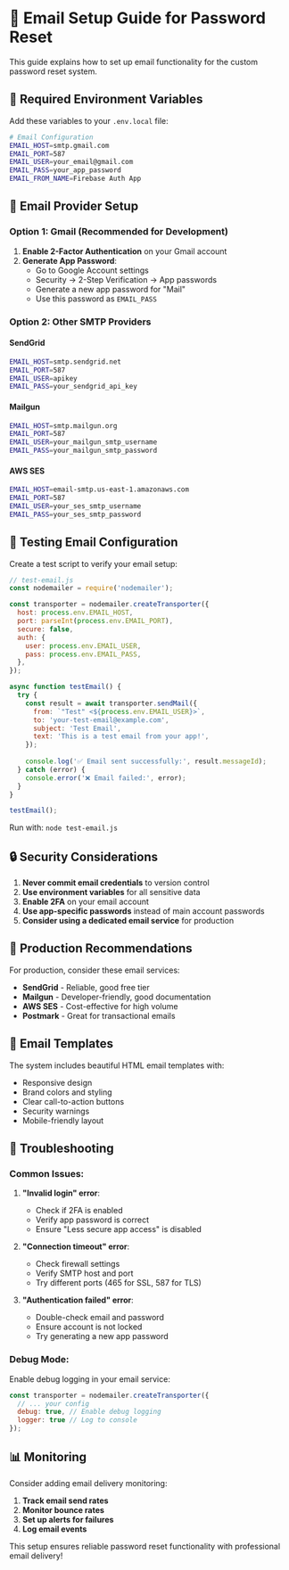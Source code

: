 # 📧 Email Setup Guide for Password Reset

This guide explains how to set up email functionality for the custom password reset system.

## 🔧 Required Environment Variables

Add these variables to your `.env.local` file:

```bash
# Email Configuration
EMAIL_HOST=smtp.gmail.com
EMAIL_PORT=587
EMAIL_USER=your_email@gmail.com
EMAIL_PASS=your_app_password
EMAIL_FROM_NAME=Firebase Auth App
```

## 📮 Email Provider Setup

### Option 1: Gmail (Recommended for Development)

1. **Enable 2-Factor Authentication** on your Gmail account
2. **Generate App Password**:
   - Go to Google Account settings
   - Security → 2-Step Verification → App passwords
   - Generate a new app password for "Mail"
   - Use this password as `EMAIL_PASS`

### Option 2: Other SMTP Providers

#### SendGrid
```bash
EMAIL_HOST=smtp.sendgrid.net
EMAIL_PORT=587
EMAIL_USER=apikey
EMAIL_PASS=your_sendgrid_api_key
```

#### Mailgun
```bash
EMAIL_HOST=smtp.mailgun.org
EMAIL_PORT=587
EMAIL_USER=your_mailgun_smtp_username
EMAIL_PASS=your_mailgun_smtp_password
```

#### AWS SES
```bash
EMAIL_HOST=email-smtp.us-east-1.amazonaws.com
EMAIL_PORT=587
EMAIL_USER=your_ses_smtp_username
EMAIL_PASS=your_ses_smtp_password
```

## 🧪 Testing Email Configuration

Create a test script to verify your email setup:

```javascript
// test-email.js
const nodemailer = require('nodemailer');

const transporter = nodemailer.createTransporter({
  host: process.env.EMAIL_HOST,
  port: parseInt(process.env.EMAIL_PORT),
  secure: false,
  auth: {
    user: process.env.EMAIL_USER,
    pass: process.env.EMAIL_PASS,
  },
});

async function testEmail() {
  try {
    const result = await transporter.sendMail({
      from: `"Test" <${process.env.EMAIL_USER}>`,
      to: 'your-test-email@example.com',
      subject: 'Test Email',
      text: 'This is a test email from your app!',
    });
    
    console.log('✅ Email sent successfully:', result.messageId);
  } catch (error) {
    console.error('❌ Email failed:', error);
  }
}

testEmail();
```

Run with: `node test-email.js`

## 🔒 Security Considerations

1. **Never commit email credentials** to version control
2. **Use environment variables** for all sensitive data
3. **Enable 2FA** on your email account
4. **Use app-specific passwords** instead of main account passwords
5. **Consider using a dedicated email service** for production

## 🚀 Production Recommendations

For production, consider these email services:

- **SendGrid** - Reliable, good free tier
- **Mailgun** - Developer-friendly, good documentation
- **AWS SES** - Cost-effective for high volume
- **Postmark** - Great for transactional emails

## 📝 Email Templates

The system includes beautiful HTML email templates with:
- Responsive design
- Brand colors and styling
- Clear call-to-action buttons
- Security warnings
- Mobile-friendly layout

## 🔧 Troubleshooting

### Common Issues:

1. **"Invalid login" error**:
   - Check if 2FA is enabled
   - Verify app password is correct
   - Ensure "Less secure app access" is disabled

2. **"Connection timeout" error**:
   - Check firewall settings
   - Verify SMTP host and port
   - Try different ports (465 for SSL, 587 for TLS)

3. **"Authentication failed" error**:
   - Double-check email and password
   - Ensure account is not locked
   - Try generating a new app password

### Debug Mode:

Enable debug logging in your email service:

```javascript
const transporter = nodemailer.createTransporter({
  // ... your config
  debug: true, // Enable debug logging
  logger: true // Log to console
});
```

## 📊 Monitoring

Consider adding email delivery monitoring:

1. **Track email send rates**
2. **Monitor bounce rates**
3. **Set up alerts for failures**
4. **Log email events**

This setup ensures reliable password reset functionality with professional email delivery!
